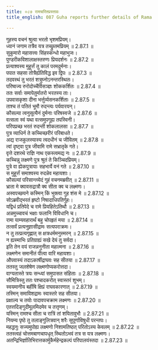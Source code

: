 ```yaml
---
title: ०८७ रामचरितप्रस्तावः
title_english: 087 Guha reports further details of Rama

---
```

<div class="audioEmbed"  caption="श्रीराम-हरिसीताराममूर्ति-घनपाठिभ्यां वचनम्" src="https://archive.org/download/Ramayana-recitation-Sriram-harisItArAmamUrti-Ghanapaati-v2/Kanda_2/Kanda_2_AYK-087-Rama_Charitha_Prasthavaha.mp3"></div>

गुहस्य वचनं श्रुत्वा भरतो भृशमप्रियम्।  
ध्यानं जगाम तत्रैव यत्र तच्छ्रुतमप्रियम् ॥ 2.87.1 ॥   
सुकुमारो महासत्त्वः सिंहस्कन्धो महाभुजः।  
पुण्डरीकविशालाक्षस्तरुणः प्रियदर्शनः ॥ 2.87.2 ॥   
प्रत्याश्वस्य मुहूर्त्तं तु कालं परमदुर्मनाः।  
पपात सहसा तोत्रैर्ह्यतिविद्ध इव द्विपः ॥ 2.87.3 ॥   
तदवस्थं तु भरतं शत्रुघ्नोऽनन्तरस्थितः।  
परिष्वज्य रुरोदोच्चैर्विसञ्ज्ञः शोककर्शितः ॥ 2.87.4 ॥   
ततः सर्वाः समापेतुर्मातरो भरतस्य ताः।  
उपवासकृशा दीना भर्त्तुर्व्यसनकर्शिताः ॥ 2.87.5 ॥   
ताश्च तं पतितं भूमौ रुदन्त्यः पर्यवारयन्।  
कौसल्या त्वनुसूत्यैनं दुर्मनाः परिषस्वजे ॥ 2.87.6 ॥   
वत्सला स्वं यथा वत्समुपगूह्य तपस्विनी।  
परिपप्रच्छ भरतं रुदन्ती शोकलालसा ॥ 2.87.7 ॥   
पुत्र व्याधिर्न ते कच्चिच्छरीरं परिबाधते।  
अद्य राजकुलस्यास्य त्वदधीनं च जीवितम् ॥ 2.87.8 ॥   
त्वां दृष्ट्वा पुत्र जीवामि रामे सभ्रातृके गते।  
वृत्ते दशरथे राज्ञि नाथ एकस्त्वमद्य नः ॥ 2.87.9 ॥   
कच्चिन्नु लक्ष्मणे पुत्र श्रुतं ते किञ्चिदप्रियम्।  
पुत्रे वा ह्येकपुत्रायाः सहभार्ये वनं गते ॥ 2.87.10 ॥   
स मुहूर्त्तं समाश्वस्य रुदन्नेव महायशाः।  
कौसल्यां परिसान्त्व्येदं गुहं वचनमब्रवीत् ॥ 2.87.11 ॥   
भ्राता मे क्वावसद्रात्रौ क्व सीता क्व च लक्ष्मणः।  
अस्वपच्छयने कस्मिन् किं भुक्त्वा गुह शंस मे ॥ 2.87.12 ॥   
सोऽब्रवीद्भरतं हृष्टो निषादाधिपतिर्गुहः।  
यद्विधं प्रतिपेदे च रामे प्रियहितेऽतिथौ ॥ 2.87.13 ॥   
अन्नमुच्चावचं भक्षाः फलानि विविधानि च।  
रामा याम्यवहारार्थं बहु चोपहृतं मया ॥ 2.87.14 ॥   
तत्सर्वं प्रत्यनुज्ञासीद्रामः सत्यपराक्रमः।  
न तु तत्प्रत्यगृह्णात् स क्षत्रधर्ममनुस्मरन् ॥ 2.87.15 ॥   
न ह्यस्माभिः प्रतिग्राह्यं सखे देयं तु सर्वदा।  
इति तेन वयं राजन्ननुनीता महात्मना ॥ 2.87.16 ॥   
लक्ष्मणेन समानीतं पीत्वा वारि महायशाः।  
औपवास्यं तदाऽकार्षीद्राघवः सह सीतया ॥ 2.87.17 ॥   
ततस्तु जलशेषेण लक्ष्मणोप्यकरोत्तदा।  
वाग्यतास्ते त्रयः सन्ध्यां समुपासत संहिताः ॥ 2.87.18 ॥   
सौमित्रिस्तु ततः पश्चादकरोत् स्वास्तरं शुभम्।  
स्वयमानीय बर्हीषि क्षिप्रं राघवकारणात् ॥ 2.87.19 ॥   
तस्मिन् समाविशद्रामः स्वास्तरे सह सीतया।  
प्रक्षाल्य च तयोः पादावपचक्राम लक्ष्मणः ॥ 2.87.20 ॥   
एतत्तदिङ्गुदीमूलमिदमेव च तत्तृणम्।  
यस्मिन् रामश्च सीता च रात्रिं तां शयितावुभौ ॥ 2.87.21 ॥   
नियम्य पृष्ठे तु तलाङ्गुलित्रवान् शरैः सुपूर्णाविषुधी परन्तपः।  
महद्धनुः सज्यमुपोह्य लक्ष्मणो निशामतिष्ठत् परितोऽस्य केवलम् ॥ 2.87.22 ॥   
ततस्त्वहं चोत्तमबाणचापधृत् स्थितोऽभवं तत्र स यत्र लक्ष्मणः।  
अतन्द्रिभिर्ज्ञातिभिरात्तकार्मुकैर्महेन्द्रकल्पं परिपालयंस्तदा ॥ 2.87.23 ॥   